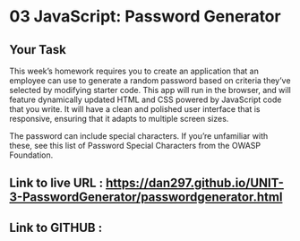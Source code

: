 # 03 JavaScript: Password Generator

## Your Task



This week’s homework requires you to create an application that an employee can use to generate a random password based on criteria they’ve selected by modifying starter code. This app will run in the browser, and will feature dynamically updated HTML and CSS powered by JavaScript code that you write. It will have a clean and polished user interface that is responsive, ensuring that it adapts to multiple screen sizes.

The password can include special characters. If you’re unfamiliar with these, see this list of Password Special Characters from the OWASP Foundation.


## Link to live URL : https://dan297.github.io/UNIT-3-PasswordGenerator/passwordgenerator.html

## Link to GITHUB : 

